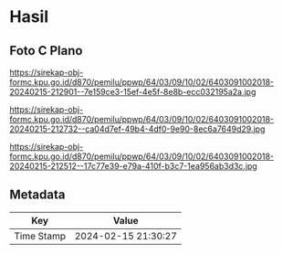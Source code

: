 # Hasil

## Foto C Plano

https://sirekap-obj-formc.kpu.go.id/d870/pemilu/ppwp/64/03/09/10/02/6403091002018-20240215-212901--7e159ce3-15ef-4e5f-8e8b-ecc032195a2a.jpg

https://sirekap-obj-formc.kpu.go.id/d870/pemilu/ppwp/64/03/09/10/02/6403091002018-20240215-212732--ca04d7ef-49b4-4df0-9e90-8ec6a7649d29.jpg

https://sirekap-obj-formc.kpu.go.id/d870/pemilu/ppwp/64/03/09/10/02/6403091002018-20240215-212512--17c77e39-e79a-410f-b3c7-1ea956ab3d3c.jpg


## Metadata

| Key        | Value               |
| ---------- | ------------------- |
| Time Stamp | 2024-02-15 21:30:27 |




